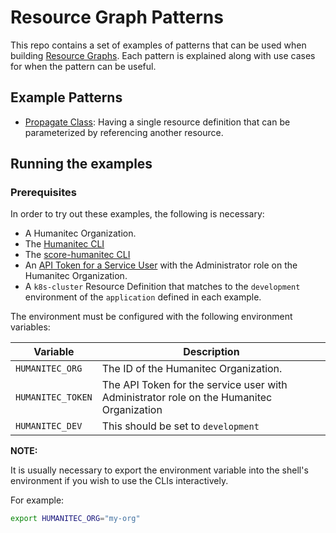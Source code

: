 # Resource Graph Patterns

This repo contains a set of examples of patterns that can be used when building [Resource Graphs](https://developer.humanitec.com/platform-orchestrator/resources/resource-graph/). Each pattern is explained along with use cases for when the pattern can be useful.

## Example Patterns

- [Propagate Class](./propagate-class/README.md): Having a single resource definition that can be parameterized by referencing another resource.

## Running the examples

### Prerequisites

In order to try out these examples, the following is necessary:

- A Humanitec Organization.
- The [Humanitec CLI](https://developer.humanitec.com/platform-orchestrator/cli/)
- The [score-humanitec CLI](https://github.com/score-spec/score-humanitec/releases/latest)
- An [API Token for a Service User](https://developer.humanitec.com/platform-orchestrator/security/service-users) with the Administrator role on the Humanitec Organization.
- A `k8s-cluster` Resource Definition that matches to the `development` environment of the `application` defined in each example.

The environment must be configured with the following environment variables:

| Variable | Description |
| --- | --- |
| `HUMANITEC_ORG` | The ID of the Humanitec Organization. |
| `HUMANITEC_TOKEN` | The API Token for the service user with Administrator role on the Humanitec Organization |
| `HUMANITEC_DEV` | This should be set to `development` | 

**NOTE:**

It is usually necessary to export the environment variable into the shell's environment if you wish to use the CLIs interactively.

For example:
```bash
export HUMANITEC_ORG="my-org"
```